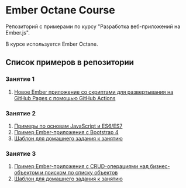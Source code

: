 # Ember Octane Course

Репозиторий с примерами по курсу "Разработка веб-приложений на Ember.js".

В курсе используется Ember Octane.

## Список примеров в репозитории

### Занятие 1

1. [Новое Ember приложение со скриптами для развертывания на GitHub Pages с помощью GitHub Actions](https://github.com/Flexberry/ember-octane-course/tree/main/Lesson-1/Examples/Deploy-script)

### Занятие 2

1. [Примеры по основам JavaScript и ES6/ES7](https://github.com/Flexberry/ember-octane-course/tree/main/Lesson-2/Examples/JS-Basics)
2. [Пример Ember-приложения с Bootstrap 4](https://github.com/Flexberry/ember-octane-course/tree/main/Lesson-2/Examples/Start-Page-Example)
3. [Шаблон для домашнего задания к занятию](https://github.com/Flexberry/ember-octane-course/tree/main/Lesson-2/Homework/Start-Page-Template)

### Занятие 3

1. [Пример Ember-приложения с CRUD-операциями над бизнес-объектом и поиском по списку объектов](https://github.com/Flexberry/ember-octane-course/tree/main/Lesson-3/Examples/books-demo)
2. [Шаблон для домашнего задания к занятию](https://github.com/Flexberry/ember-octane-course/tree/main/Lesson-3/Homework/Books-And-Speakers)
